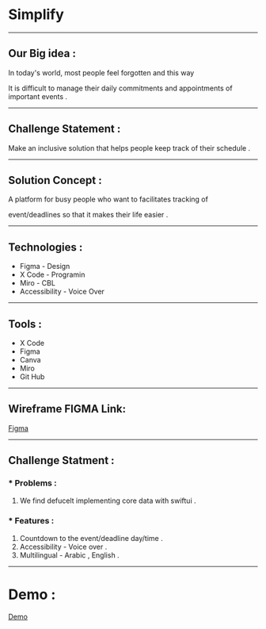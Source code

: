# Simplify
<hr>

## Our Big idea :
In today's world, most people feel forgotten and this way


It is difficult to manage their daily commitments and appointments of important events .
<hr>

## Challenge Statement :
Make an inclusive solution that helps people keep track of their  schedule .
<hr>

## Solution Concept :
A platform for busy people who want to facilitates tracking of 

event/deadlines so that it makes their life easier . 
<hr>

## Technologies :
* Figma - Design
* X Code - Programin 
* Miro - CBL 
* Accessibility - Voice Over
<hr>

## Tools : 
* X Code 
* Figma 
* Canva 
* Miro 
* Git Hub
<hr>

## Wireframe FIGMA Link:
[Figma](https://www.figma.com/file/B4APASkgG6SenD5jMqyqCL/Untitled?node-id=4%3A4&t=HySUrgLD2oqBNrt5-1)
<hr>

## Challenge Statment : 
### * Problems : 
1. We find defucelt implementing core data with swiftui .  

### * Features :
1. Countdown to the event/deadline day/time .
2. Accessibility - Voice over .
3. Multilingual - Arabic , English .
<hr>

# Demo : 
[Demo](https://files.fm/u/khseb4anp)

